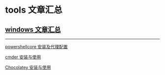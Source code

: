 # tools 文章汇总

## [windows 文章汇总](/tools/windows/windows文章汇总)

---

[powershellcore 安装及代理配置](/tools/windows/powershellcore安装及代理配置)

[cmder 安装与使用](/tools/windows/cmder安装与使用)

[Chocolatey 安装与使用](/tools/windows/Chocolatey安装与使用)
